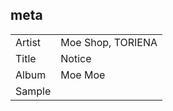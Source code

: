 ## meta

|        | |
| ------ |- |
| Artist |Moe Shop, TORIENA |
| Title  |Notice |
| Album  |Moe Moe |
| Sample | |
